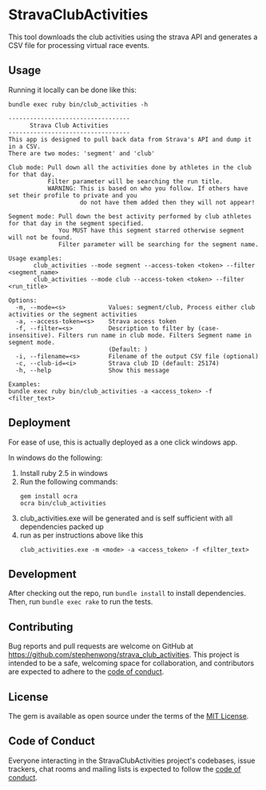 # StravaClubActivities

This tool downloads the club activities using the strava API and generates a CSV file for processing virtual race events.

## Usage
Running it locally can be done like this:
```
bundle exec ruby bin/club_activities -h

----------------------------------
      Strava Club Activities
----------------------------------
This app is designed to pull back data from Strava's API and dump it in a CSV.
There are two modes: 'segment' and 'club'

Club mode: Pull down all the activities done by athletes in the club for that day.
           Filter parameter will be searching the run title.
           WARNING: This is based on who you follow. If others have set their profile to private and you
                    do not have them added then they will not appear!

Segment mode: Pull down the best activity performed by club athletes for that day in the segment specified.
              You MUST have this segment starred otherwise segment will not be found.
              Filter parameter will be searching for the segment name.

Usage examples:
       club_activities --mode segment --access-token <token> --filter <segment_name>
       club_activities --mode club --access-token <token> --filter <run_title>

Options:
  -m, --mode=<s>            Values: segment/club, Process either club activities or the segment activities
  -a, --access-token=<s>    Strava access token
  -f, --filter=<s>          Description to filter by (case-insensitive). Filters run name in club mode. Filters Segment name in segment mode.
                            (Default: )
  -i, --filename=<s>        Filename of the output CSV file (optional)
  -c, --club-id=<i>         Strava club ID (default: 25174)
  -h, --help                Show this message

```

```
Examples:
bundle exec ruby bin/club_activities -a <access_token> -f <filter_text>
```

## Deployment

For ease of use, this is actually deployed as a one click windows app.

In windows do the following:

1. Install ruby 2.5 in windows
2. Run the following commands:
    ```shell
    gem install ocra
    ocra bin/club_activities
    ```
3. club_activities.exe will be generated and is self sufficient with all dependencies packed up
4. run as per instructions above like this
    ```shell
    club_activities.exe -m <mode> -a <access_token> -f <filter_text>
    ```

## Development

After checking out the repo, run `bundle install` to install dependencies. Then, run `bundle exec rake` to run the tests.

## Contributing

Bug reports and pull requests are welcome on GitHub at https://github.com/stephenwong/strava_club_activities. This project is intended to be a safe, welcoming space for collaboration, and contributors are expected to adhere to the [code of conduct](https://github.com/[USERNAME]/strava_club_activities/blob/master/CODE_OF_CONDUCT.md).

## License

The gem is available as open source under the terms of the [MIT License](https://opensource.org/licenses/MIT).

## Code of Conduct

Everyone interacting in the StravaClubActivities project's codebases, issue trackers, chat rooms and mailing lists is expected to follow the [code of conduct](https://github.com/[USERNAME]/strava_club_activities/blob/master/CODE_OF_CONDUCT.md).
